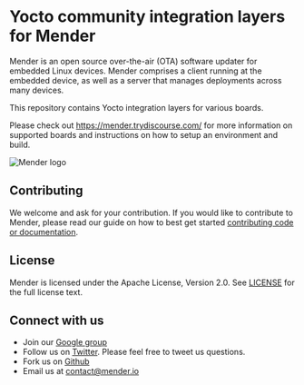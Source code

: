 # Yocto community integration layers for Mender

Mender is an open source over-the-air (OTA) software updater for embedded Linux
devices. Mender comprises a client running at the embedded device, as well as
a server that manages deployments across many devices.

This repository contains Yocto integration layers for various boards.

Please check out https://mender.trydiscourse.com/ for more information on
supported boards and instructions on how to setup an environment and build.

![Mender logo](https://mender.io/user/pages/05.resources/06.digital-assets/logo.png)

## Contributing

We welcome and ask for your contribution. If you would like to contribute to
Mender, please read our guide on how to best get started [contributing code or
documentation](https://github.com/mendersoftware/mender/blob/master/CONTRIBUTING.md).

## License

Mender is licensed under the Apache License, Version 2.0. See
[LICENSE](https://github.com/mendersoftware/meta-mender-community/blob/sumo/LICENSE) for the
full license text.

## Connect with us

* Join our [Google
  group](https://groups.google.com/a/lists.mender.io/forum/#!forum/mender)
* Follow us on [Twitter](https://twitter.com/mender_io?target=_blank). Please
  feel free to tweet us questions.
* Fork us on [Github](https://github.com/mendersoftware)
* Email us at [contact@mender.io](mailto:contact@mender.io)
